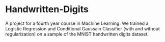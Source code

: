 # Handwritten-Digits
A project for a fourth year course in Machine Learning. We trained a Logistic Regression and Conditional Gaussain Classifier (with and without regularization) on a sample of the MNIST handwritten digits dataset.
